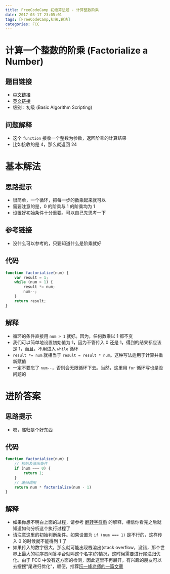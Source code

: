 ```yaml
---
title: FreeCodeCamp 初级算法题 - 计算整数阶乘
date: 2017-03-17 23:05:01
tags: [FreeCodeCamp,初级,算法]
categories: FCC
---
```

# 计算一个整数的阶乘 (Factorialize a Number)
## 题目链接
- [中文链接](https://www.freecodecamp.cn/challenges/factorialize-a-number)
- [英文链接](https://www.freecodecamp.com/challenges/factorialize-a-number)
- 级别：初级 (Basic Algorithm Scripting)

## 问题解释
- 这个 `function` 接收一个整数为参数，返回阶乘的计算结果
- 比如接收的是 4，那么就返回 24

<!-- more -->

# 基本解法
## 思路提示
- 很简单，一个循环，把每一步的数乘起来就可以
- 需要注意的是，0 的阶乘与 1 的阶乘均为 1
- 设置好初始条件十分重要。可以自己先思考一下

## 参考链接
- 没什么可以参考的，只要知道什么是阶乘就好

## 代码
```js
function factorialize(num) {
    var result = 1;
    while (num > 1) {
        result *= num;
        num--;
    }
    return result;
}
```

## 解释
- 循环的条件直接用 `num > 1` 就好。因为，任何数乘以 1 都不变
- 我们可以简单地设置初始值为 1，因为不管传入 0 还是 1，得到的结果都应该是 1，而且，不用进入 `while` 循环
- `result *= num` 就相当于 `result = result * num`。这种写法适用于计算并重新赋值
- 一定不要忘了 `num--`，否则会无限循环下去。当然，这里用 `for` 循环写也是没问题的

# 进阶答案
## 思路提示
- 嗯，递归是个好东西

## 代码
```js
function factorialize(num) {
    // 初始及弹出条件
    if (num === 0) {
        return 1;
    }
    // 递归调用
    return num * factorialize(num - 1)
}
```

## 解释
- 如果你想不明白上面的过程，请参考 [翻转字符串](http://singsing.io/blog/fcc/basic-reverse-a-string) 的解释，相信你看完之后就知道如何分析这个执行过程了
- 请注意这里的初始判断条件。如果设置为 `if (num === 1)` 是不行的，这样传入 0 的时候就不能得到 1 了
- 如果传入的数字很大，那么就可能出现栈溢出(stack overflow，没错，那个世界上最大的程序员问答平台就叫这个名字)的情况，这时候需要进行尾递归优化。由于 FCC 中没有这方面的检测，因此这里不再展开，有兴趣的朋友可以去搜搜"尾递归优化"，顺便，推荐[阮一峰老师的一篇文章](http://www.ruanyifeng.com/blog/2015/04/tail-call.html)
